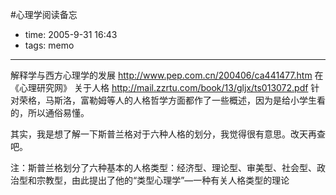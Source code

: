 #心理学阅读备忘

- time: 2005-9-31 16:43
- tags: memo

---
解释学与西方心理学的发展 http://www.pep.com.cn/200406/ca441477.htm   在《心理研究网》
关于人格  http://mail.zzrtu.com/book/13/gljx/ts013072.pdf  针对荣格，马斯洛，富勒姆等人的人格哲学方面都作了一些概述，因为是给小学生看的，所以通俗易懂。

其实，我是想了解一下斯普兰格对于六种人格的划分，我觉得很有意思。改天再查吧。

注：斯普兰格划分了六种基本的人格类型：经济型、理论型、审美型、社会型、政治型和宗教型，由此提出了他的“类型心理学”—一种有关人格类型的理论